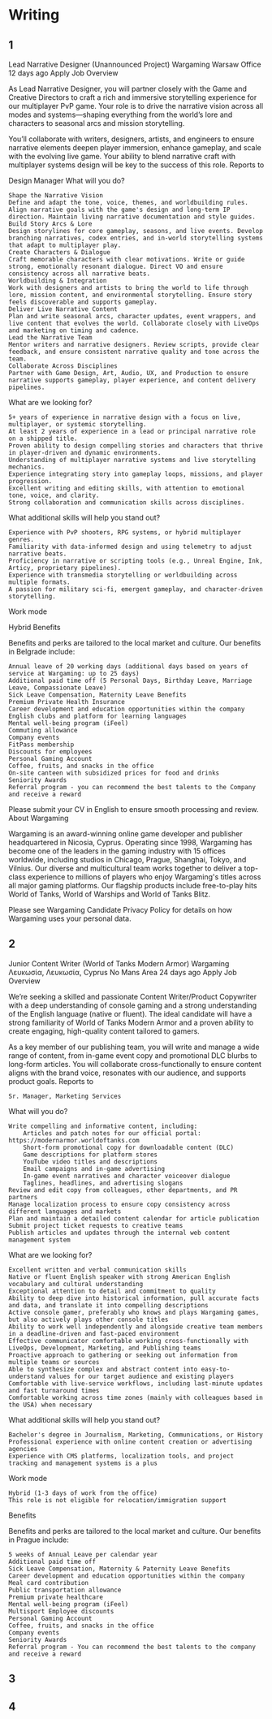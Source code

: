 
# Writing
## 1
Lead Narrative Designer (Unannounced Project)
Wargaming
Warsaw Office
12 days ago
Apply
Job Overview

As Lead Narrative Designer, you will partner closely with the Game and Creative Directors to craft a rich and immersive storytelling experience for our multiplayer PvP game. Your role is to drive the narrative vision across all modes and systems—shaping everything from the world’s lore and characters to seasonal arcs and mission storytelling.

You’ll collaborate with writers, designers, artists, and engineers to ensure narrative elements deepen player immersion, enhance gameplay, and scale with the evolving live game. Your ability to blend narrative craft with multiplayer systems design will be key to the success of this role.
Reports to

Design Manager
What will you do?

    Shape the Narrative Vision
    Define and adapt the tone, voice, themes, and worldbuilding rules. Align narrative goals with the game's design and long-term IP direction. Maintain living narrative documentation and style guides.
    Build Story Arcs & Lore
    Design storylines for core gameplay, seasons, and live events. Develop branching narratives, codex entries, and in-world storytelling systems that adapt to multiplayer play.
    Create Characters & Dialogue
    Craft memorable characters with clear motivations. Write or guide strong, emotionally resonant dialogue. Direct VO and ensure consistency across all narrative beats.
    Worldbuilding & Integration
    Work with designers and artists to bring the world to life through lore, mission content, and environmental storytelling. Ensure story feels discoverable and supports gameplay.
    Deliver Live Narrative Content
    Plan and write seasonal arcs, character updates, event wrappers, and live content that evolves the world. Collaborate closely with LiveOps and marketing on timing and cadence.
    Lead the Narrative Team
    Mentor writers and narrative designers. Review scripts, provide clear feedback, and ensure consistent narrative quality and tone across the team.
    Collaborate Across Disciplines
    Partner with Game Design, Art, Audio, UX, and Production to ensure narrative supports gameplay, player experience, and content delivery pipelines.

What are we looking for?

    5+ years of experience in narrative design with a focus on live, multiplayer, or systemic storytelling.
    At least 2 years of experience in a lead or principal narrative role on a shipped title.
    Proven ability to design compelling stories and characters that thrive in player-driven and dynamic environments.
    Understanding of multiplayer narrative systems and live storytelling mechanics.
    Experience integrating story into gameplay loops, missions, and player progression.
    Excellent writing and editing skills, with attention to emotional tone, voice, and clarity.
    Strong collaboration and communication skills across disciplines.

What additional skills will help you stand out?

    Experience with PvP shooters, RPG systems, or hybrid multiplayer genres.
    Familiarity with data-informed design and using telemetry to adjust narrative beats.
    Proficiency in narrative or scripting tools (e.g., Unreal Engine, Ink, Articy, proprietary pipelines).
    Experience with transmedia storytelling or worldbuilding across multiple formats.
    A passion for military sci-fi, emergent gameplay, and character-driven storytelling.

Work mode

Hybrid
Benefits

Benefits and perks are tailored to the local market and culture. Our benefits in Belgrade include:

    Annual leave of 20 working days (additional days based on years of service at Wargaming: up to 25 days)
    Additional paid time off (5 Personal Days, Birthday Leave, Marriage Leave, Compassionate Leave)
    Sick Leave Compensation, Maternity Leave Benefits
    Premium Private Health Insurance
    Career development and education opportunities within the company
    English clubs and platform for learning languages
    Mental well-being program (iFeel)
    Commuting allowance
    Company events
    FitPass membership
    Discounts for employees
    Personal Gaming Account
    Coffee, fruits, and snacks in the office
    On-site canteen with subsidized prices for food and drinks
    Seniority Awards
    Referral program - you can recommend the best talents to the Company and receive a reward

Please submit your CV in English to ensure smooth processing and review.
About Wargaming

Wargaming is an award-winning online game developer and publisher headquartered in Nicosia, Cyprus. Operating since 1998, Wargaming has become one of the leaders in the gaming industry with 15 offices worldwide, including studios in Chicago, Prague, Shanghai, Tokyo, and Vilnius. Our diverse and multicultural team works together to deliver a top-class experience to millions of players who enjoy Wargaming's titles across all major gaming platforms. Our flagship products include free-to-play hits World of Tanks, World of Warships and World of Tanks Blitz.

Please see Wargaming Candidate Privacy Policy for details on how Wargaming uses your personal data.

## 2

Junior Content Writer (World of Tanks Modern Armor)
Wargaming
Λευκωσία, Λευκωσία, Cyprus No Mans Area
24 days ago
Apply
Job Overview

We’re seeking a skilled and passionate Content Writer/Product Copywriter with a deep understanding of console gaming and a strong understanding of the English language (native or fluent). The ideal candidate will have a strong familiarity of World of Tanks Modern Armor and a proven ability to create engaging, high-quality content tailored to gamers.

As a key member of our publishing team, you will write and manage a wide range of content, from in-game event copy and promotional DLC blurbs to long-form articles. You will collaborate cross-functionally to ensure content aligns with the brand voice, resonates with our audience, and supports product goals.
Reports to

    Sr. Manager, Marketing Services

What will you do?

    Write compelling and informative content, including:
        Articles and patch notes for our official portal: https://modernarmor.worldoftanks.com
        Short-form promotional copy for downloadable content (DLC)
        Game descriptions for platform stores
        YouTube video titles and descriptions
        Email campaigns and in-game advertising
        In-game event narratives and character voiceover dialogue
        Taglines, headlines, and advertising slogans
    Review and edit copy from colleagues, other departments, and PR partners
    Manage localization process to ensure copy consistency across different languages and markets
    Plan and maintain a detailed content calendar for article publication
    Submit project ticket requests to creative teams
    Publish articles and updates through the internal web content management system

What are we looking for?

    Excellent written and verbal communication skills
    Native or fluent English speaker with strong American English vocabulary and cultural understanding
    Exceptional attention to detail and commitment to quality
    Ability to deep dive into historical information, pull accurate facts and data, and translate it into compelling descriptions
    Active console gamer, preferably who knows and plays Wargaming games, but also actively plays other console titles
    Ability to work well independently and alongside creative team members in a deadline-driven and fast-paced environment
    Effective communicator comfortable working cross-functionally with LiveOps, Development, Marketing, and Publishing teams
    Proactive approach to gathering or seeking out information from multiple teams or sources
    Able to synthesize complex and abstract content into easy-to-understand values for our target audience and existing players
    Comfortable with live-service workflows, including last-minute updates and fast turnaround times
    Comfortable working across time zones (mainly with colleagues based in the USA) when necessary

What additional skills will help you stand out?

    Bachelor's degree in Journalism, Marketing, Communications, or History
    Professional experience with online content creation or advertising agencies
    Experience with CMS platforms, localization tools, and project tracking and management systems is a plus

Work mode

    Hybrid (1-3 days of work from the office)
    This role is not eligible for relocation/immigration support

Benefits

Benefits and perks are tailored to the local market and culture. Our benefits in Prague include:

    5 weeks of Annual Leave per calendar year
    Additional paid time off
    Sick Leave Compensation, Maternity & Paternity Leave Benefits
    Career development and education opportunities within the company
    Meal card contribution
    Public transportation allowance
    Premium private healthcare
    Mental well-being program (iFeel)
    Multisport Employee discounts
    Personal Gaming Account
    Coffee, fruits, and snacks in the office
    Company events
    Seniority Awards
    Referral program - You can recommend the best talents to the company and receive a reward

## 3

## 4
